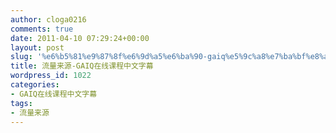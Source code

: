 ```yaml
---
author: cloga0216
comments: true
date: 2011-04-10 07:29:24+00:00
layout: post
slug: '%e6%b5%81%e9%87%8f%e6%9d%a5%e6%ba%90-gaiq%e5%9c%a8%e7%ba%bf%e8%af%be%e7%a8%8b%e4%b8%ad%e6%96%87%e5%ad%97%e5%b9%95'
title: 流量来源-GAIQ在线课程中文字幕
wordpress_id: 1022
categories:
- GAIQ在线课程中文字幕
tags:
- 流量来源
---
```



